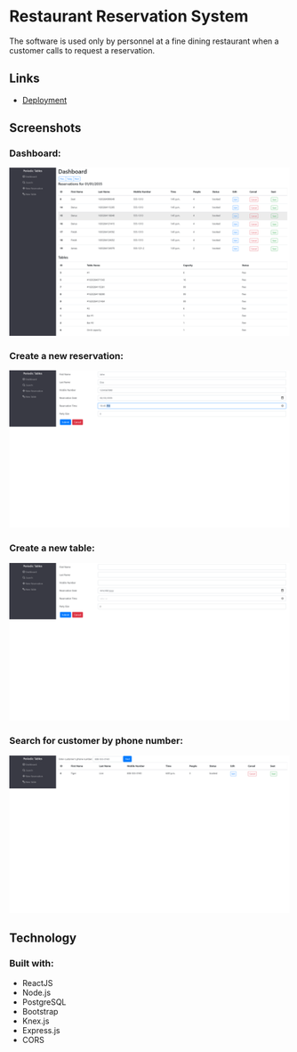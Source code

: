 # Restaurant Reservation System

The software is used only by personnel at a fine dining restaurant when a customer calls to request a reservation.


 ## Links
 - [Deployment](https://restaurant-reservations-sigma.vercel.app/) 
 
 ## Screenshots
 
### Dashboard:
![Dashboard](./screenshots/dashboard.png)
### Create a new reservation:
![reservation](./screenshots/create_reservation.png)
### Create a new table:
![table](./screenshots/create_table.png)
### Search for customer by phone number:
![number](./screenshots/number_search.png)
 
 ## Technology
 ### Built with:
 - ReactJS   
 - Node.js
 - PostgreSQL
 - Bootstrap
 - Knex.js 
 - Express.js 
 - CORS

